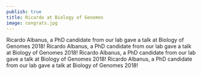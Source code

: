 ```yaml
---
publish: true
title: Ricardo at Biology of Genomes
image: congrats.jpg
---
```


Ricardo Albanus, a PhD candidate from our lab gave a talk at Biology of Genomes 2018!
Ricardo Albanus, a PhD candidate from our lab gave a talk at Biology of Genomes 2018!
Ricardo Albanus, a PhD candidate from our lab gave a talk at Biology of Genomes 2018!
Ricardo Albanus, a PhD candidate from our lab gave a talk at Biology of Genomes 2018!
